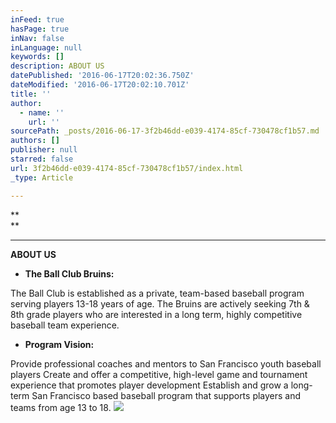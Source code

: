 ```yaml
---
inFeed: true
hasPage: true
inNav: false
inLanguage: null
keywords: []
description: ABOUT US
datePublished: '2016-06-17T20:02:36.750Z'
dateModified: '2016-06-17T20:02:10.701Z'
title: ''
author:
  - name: ''
    url: ''
sourcePath: _posts/2016-06-17-3f2b46dd-e039-4174-85cf-730478cf1b57.md
authors: []
publisher: null
starred: false
url: 3f2b46dd-e039-4174-85cf-730478cf1b57/index.html
_type: Article

---
```

**  
**

****

**ABOUT US**

* **The Ball Club Bruins:**

The Ball Club is established as a private, team-based baseball program serving players 13-18 years of age. The Bruins are actively seeking 7th & 8th grade players who are interested in a long term, highly competitive baseball team experience.

* **Program Vision:**

Provide professional coaches and mentors to San Francisco youth baseball players Create and offer a competitive, high-level game and tournament experience that promotes player development Establish and grow a long-term San Francisco based baseball program that supports players and teams from age 13 to 18\.
![](https://the-grid-user-content.s3-us-west-2.amazonaws.com/3fad2cc0-180e-4baa-8449-c68f2039caaa.png)